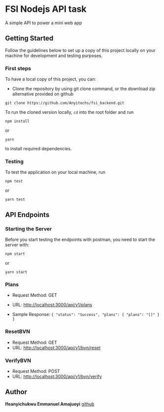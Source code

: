 # FSI Nodejs API task

A simple API to power a mini web app

## Getting Started

Follow the guidelines below to set up a copy of this project locally on your machine for development and testing purposes.

### First steps

To have a local copy of this project, you can:

- Clone the repository by using git clone command, or the download zip alternative provided on github

```
git clone https://github.com/Anyitechs/fsi_backend.git
```

To run the cloned version locally, `cd` into the root folder and run

```
npm install
```

or

```
yarn
```

to install required dependencies.


### Testing

To test the application on your local machine, run

```
npm test
```

or

```
yarn test
```

## API Endpoints

### Starting the Server

Before you start testing the endpoints with postman, you need to start the server with:

```
npm start
```

or

```
yarn start
```

### Plans

- Request Method: GET
- URL: [http://localhost:3000/api/v1/plans](http://localhost:3000/api/v1/plans)

- Sample Response: `{ "status": "Success", "plans": { "plans": "[]" } }`

### ResetBVN

- Request Method: GET
- URL: [http://localhost:3000/api/v1/bvn/reset](http://localhost:3000/api/v1/bvn/reset)

### VerifyBVN

- Request Method: POST
- URL: [http://localhost:3000/api/v1/bvn/verify](http://localhost:3000/api/v1/bvn/verify)

## Author

**Ifeanyichukwu Emmanuel Amajuoyi** [github](https://github.com/Anyitechs) 